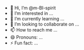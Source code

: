 - 👋 Hi, I’m @m-BI-spirit
- 👀 I’m interested in ...
- 🌱 I’m currently learning ...
- 💞️ I’m looking to collaborate on ...
- 📫 How to reach me ...
- 😄 Pronouns: ...
- ⚡ Fun fact: ...

<!---
m-BI-spirit/m-BI-spirit is a ✨ special ✨ repository because its `README.md` (this file) appears on your GitHub profile.
You can click the Preview link to take a look at your changes.
--->
